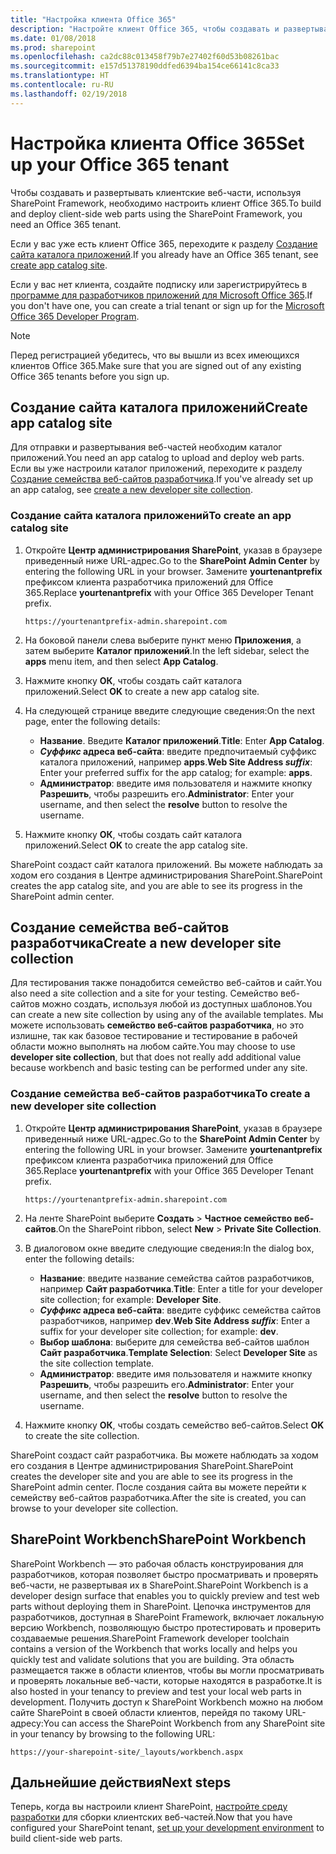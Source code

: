 ```yaml
---
title: "Настройка клиента Office 365"
description: "Настройте клиент Office 365, чтобы создавать и развертывать клиентские веб-части, используя SharePoint Framework."
ms.date: 01/08/2018
ms.prod: sharepoint
ms.openlocfilehash: ca2dc88c013458f79b7e27402f60d53b08261bac
ms.sourcegitcommit: e157d51378190ddfed6394ba154ce66141c8ca33
ms.translationtype: HT
ms.contentlocale: ru-RU
ms.lasthandoff: 02/19/2018
---
```

# <a name="set-up-your-office-365-tenant"></a><span data-ttu-id="a151a-103">Настройка клиента Office 365</span><span class="sxs-lookup"><span data-stu-id="a151a-103">Set up your Office 365 tenant</span></span>

<span data-ttu-id="a151a-104">Чтобы создавать и развертывать клиентские веб-части, используя SharePoint Framework, необходимо настроить клиент Office 365.</span><span class="sxs-lookup"><span data-stu-id="a151a-104">To build and deploy client-side web parts using the SharePoint Framework, you need an Office 365 tenant.</span></span> 

<span data-ttu-id="a151a-105">Если у вас уже есть клиент Office 365, переходите к разделу [Создание сайта каталога приложений](#create-app-catalog-site).</span><span class="sxs-lookup"><span data-stu-id="a151a-105">If you already have an Office 365 tenant, see [create app catalog site](#create-app-catalog-site).</span></span>

<span data-ttu-id="a151a-106">Если у вас нет клиента, создайте подписку или зарегистрируйтесь в [программе для разработчиков приложений для Microsoft Office 365](https://dev.office.com/devprogram).</span><span class="sxs-lookup"><span data-stu-id="a151a-106">If you don't have one, you can create a trial tenant or sign up for the [Microsoft Office 365 Developer Program](https://dev.office.com/devprogram).</span></span>  

> [!NOTE] 
> <span data-ttu-id="a151a-107">Перед регистрацией убедитесь, что вы вышли из всех имеющихся клиентов Office 365.</span><span class="sxs-lookup"><span data-stu-id="a151a-107">Make sure that you are signed out of any existing Office 365 tenants before you sign up.</span></span>

## <a name="create-app-catalog-site"></a><span data-ttu-id="a151a-108">Создание сайта каталога приложений</span><span class="sxs-lookup"><span data-stu-id="a151a-108">Create app catalog site</span></span>

<span data-ttu-id="a151a-109">Для отправки и развертывания веб-частей необходим каталог приложений.</span><span class="sxs-lookup"><span data-stu-id="a151a-109">You need an app catalog to upload and deploy web parts.</span></span> <span data-ttu-id="a151a-110">Если вы уже настроили каталог приложений, переходите к разделу [Создание семейства веб-сайтов разработчика](#create-a-new-developer-site-collection).</span><span class="sxs-lookup"><span data-stu-id="a151a-110">If you've already set up an app catalog, see [create a new developer site collection](#create-a-new-developer-site-collection).</span></span>  

### <a name="to-create-an-app-catalog-site"></a><span data-ttu-id="a151a-111">Создание сайта каталога приложений</span><span class="sxs-lookup"><span data-stu-id="a151a-111">To create an app catalog site</span></span>

1. <span data-ttu-id="a151a-112">Откройте **Центр администрирования SharePoint**, указав в браузере приведенный ниже URL-адрес.</span><span class="sxs-lookup"><span data-stu-id="a151a-112">Go to the **SharePoint Admin Center** by entering the following URL in your browser.</span></span> <span data-ttu-id="a151a-113">Замените **yourtenantprefix** префиксом клиента разработчика приложений для Office 365.</span><span class="sxs-lookup"><span data-stu-id="a151a-113">Replace **yourtenantprefix** with your Office 365 Developer Tenant prefix.</span></span>
    
    ```
    https://yourtenantprefix-admin.sharepoint.com
    ```
    
2. <span data-ttu-id="a151a-114">На боковой панели слева выберите пункт меню **Приложения**, а затем выберите **Каталог приложений**.</span><span class="sxs-lookup"><span data-stu-id="a151a-114">In the left sidebar, select the **apps** menu item, and then select **App Catalog**.</span></span>

3. <span data-ttu-id="a151a-115">Нажмите кнопку **ОК**, чтобы создать сайт каталога приложений.</span><span class="sxs-lookup"><span data-stu-id="a151a-115">Select **OK** to create a new app catalog site.</span></span>

4. <span data-ttu-id="a151a-116">На следующей странице введите следующие сведения:</span><span class="sxs-lookup"><span data-stu-id="a151a-116">On the next page, enter the following details:</span></span>

    - <span data-ttu-id="a151a-117">**Название**. Введите **Каталог приложений**.</span><span class="sxs-lookup"><span data-stu-id="a151a-117">**Title**: Enter **App Catalog**.</span></span>
    - <span data-ttu-id="a151a-118">**_Суффикс_ адреса веб-сайта**: введите предпочитаемый суффикс каталога приложений, например **apps**.</span><span class="sxs-lookup"><span data-stu-id="a151a-118">**Web Site Address _suffix_**: Enter your preferred suffix for the app catalog; for example: **apps**.</span></span>
    - <span data-ttu-id="a151a-119">**Администратор**: введите имя пользователя и нажмите кнопку **Разрешить**, чтобы разрешить его.</span><span class="sxs-lookup"><span data-stu-id="a151a-119">**Administrator**: Enter your username, and then select the **resolve** button to resolve the username.</span></span>

5. <span data-ttu-id="a151a-120">Нажмите кнопку **ОК**, чтобы создать сайт каталога приложений.</span><span class="sxs-lookup"><span data-stu-id="a151a-120">Select **OK** to create the app catalog site.</span></span>

<span data-ttu-id="a151a-121">SharePoint создаст сайт каталога приложений. Вы можете наблюдать за ходом его создания в Центре администрирования SharePoint.</span><span class="sxs-lookup"><span data-stu-id="a151a-121">SharePoint creates the app catalog site, and you are able to see its progress in the SharePoint admin center.</span></span>

## <a name="create-a-new-developer-site-collection"></a><span data-ttu-id="a151a-122">Создание семейства веб-сайтов разработчика</span><span class="sxs-lookup"><span data-stu-id="a151a-122">Create a new developer site collection</span></span>

<span data-ttu-id="a151a-123">Для тестирования также понадобится семейство веб-сайтов и сайт.</span><span class="sxs-lookup"><span data-stu-id="a151a-123">You also need a site collection and a site for your testing.</span></span> <span data-ttu-id="a151a-124">Семейство веб-сайтов можно создать, используя любой из доступных шаблонов.</span><span class="sxs-lookup"><span data-stu-id="a151a-124">You can create a new site collection by using any of the available templates.</span></span> <span data-ttu-id="a151a-125">Мы можете использовать **семейство веб-сайтов разработчика**, но это излишне, так как базовое тестирование и тестирование в рабочей области можно выполнять на любом сайте.</span><span class="sxs-lookup"><span data-stu-id="a151a-125">You may choose to use **developer site collection**, but that does not really add additional value because workbench and basic testing can be performed under any site.</span></span>

### <a name="to-create-a-new-developer-site-collection"></a><span data-ttu-id="a151a-126">Создание семейства веб-сайтов разработчика</span><span class="sxs-lookup"><span data-stu-id="a151a-126">To create a new developer site collection</span></span>

1. <span data-ttu-id="a151a-127">Откройте **Центр администрирования SharePoint**, указав в браузере приведенный ниже URL-адрес.</span><span class="sxs-lookup"><span data-stu-id="a151a-127">Go to the **SharePoint Admin Center** by entering the following URL in your browser.</span></span> <span data-ttu-id="a151a-128">Замените **yourtenantprefix** префиксом клиента разработчика приложений для Office 365.</span><span class="sxs-lookup"><span data-stu-id="a151a-128">Replace **yourtenantprefix** with your Office 365 Developer Tenant prefix.</span></span>
    
    ```
    https://yourtenantprefix-admin.sharepoint.com
    ```
    
2. <span data-ttu-id="a151a-129">На ленте SharePoint выберите **Создать** > **Частное семейство веб-сайтов**.</span><span class="sxs-lookup"><span data-stu-id="a151a-129">On the SharePoint ribbon, select **New** > **Private Site Collection**.</span></span>

3. <span data-ttu-id="a151a-130">В диалоговом окне введите следующие сведения:</span><span class="sxs-lookup"><span data-stu-id="a151a-130">In the dialog box, enter the following details:</span></span>

    - <span data-ttu-id="a151a-131">**Название**: введите название семейства сайтов разработчиков, например **Сайт разработчика**.</span><span class="sxs-lookup"><span data-stu-id="a151a-131">**Title**: Enter a title for your developer site collection; for example: **Developer Site**.</span></span>
    - <span data-ttu-id="a151a-132">**_Суффикс_ адреса веб-сайта**: введите суффикс семейства сайтов разработчиков, например **dev**.</span><span class="sxs-lookup"><span data-stu-id="a151a-132">**Web Site Address _suffix_**: Enter a suffix for your developer site collection; for example: **dev**.</span></span>
    - <span data-ttu-id="a151a-133">**Выбор шаблона**: выберите для семейства веб-сайтов шаблон **Сайт разработчика**.</span><span class="sxs-lookup"><span data-stu-id="a151a-133">**Template Selection**: Select **Developer Site** as the site collection template.</span></span>
    - <span data-ttu-id="a151a-134">**Администратор**: введите имя пользователя и нажмите кнопку **Разрешить**, чтобы разрешить его.</span><span class="sxs-lookup"><span data-stu-id="a151a-134">**Administrator**: Enter your username, and then select the **resolve** button to resolve the username.</span></span>

4. <span data-ttu-id="a151a-135">Нажмите кнопку **ОК**, чтобы создать семейство веб-сайтов.</span><span class="sxs-lookup"><span data-stu-id="a151a-135">Select **OK** to create the site collection.</span></span>

<span data-ttu-id="a151a-136">SharePoint создаст сайт разработчика. Вы можете наблюдать за ходом его создания в Центре администрирования SharePoint.</span><span class="sxs-lookup"><span data-stu-id="a151a-136">SharePoint creates the developer site and you are able to see its progress in the SharePoint admin center.</span></span> <span data-ttu-id="a151a-137">После создания сайта вы можете перейти к семейству веб-сайтов разработчика.</span><span class="sxs-lookup"><span data-stu-id="a151a-137">After the site is created, you can browse to your developer site collection.</span></span>

## <a name="sharepoint-workbench"></a><span data-ttu-id="a151a-138">SharePoint Workbench</span><span class="sxs-lookup"><span data-stu-id="a151a-138">SharePoint Workbench</span></span>

<span data-ttu-id="a151a-139">SharePoint Workbench — это рабочая область конструирования для разработчиков, которая позволяет быстро просматривать и проверять веб-части, не развертывая их в SharePoint.</span><span class="sxs-lookup"><span data-stu-id="a151a-139">SharePoint Workbench is a developer design surface that enables you to quickly preview and test web parts without deploying them in SharePoint.</span></span> <span data-ttu-id="a151a-140">Цепочка инструментов для разработчиков, доступная в SharePoint Framework, включает локальную версию Workbench, позволяющую быстро протестировать и проверить создаваемые решения.</span><span class="sxs-lookup"><span data-stu-id="a151a-140">SharePoint Framework developer toolchain contains a version of the Workbench that works locally and helps you quickly test and validate solutions that you are building.</span></span> <span data-ttu-id="a151a-141">Эта область размещается также в области клиентов, чтобы вы могли просматривать и проверять локальные веб-части, которые находятся в разработке.</span><span class="sxs-lookup"><span data-stu-id="a151a-141">It is also hosted in your tenancy to preview and test your local web parts in development.</span></span> <span data-ttu-id="a151a-142">Получить доступ к SharePoint Workbench можно на любом сайте SharePoint в своей области клиентов, перейдя по такому URL-адресу:</span><span class="sxs-lookup"><span data-stu-id="a151a-142">You can access the SharePoint Workbench from any SharePoint site in your tenancy by browsing to the following URL:</span></span>

```
https://your-sharepoint-site/_layouts/workbench.aspx
```

## <a name="next-steps"></a><span data-ttu-id="a151a-143">Дальнейшие действия</span><span class="sxs-lookup"><span data-stu-id="a151a-143">Next steps</span></span>

<span data-ttu-id="a151a-144">Теперь, когда вы настроили клиент SharePoint, [настройте среду разработки](./set-up-your-development-environment.md) для сборки клиентских веб-частей.</span><span class="sxs-lookup"><span data-stu-id="a151a-144">Now that you have configured your SharePoint tenant, [set up your development environment](./set-up-your-development-environment.md) to build client-side web parts.</span></span>
